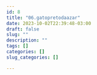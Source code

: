 ```yaml
---
id: 8
title: "06.gatopretodaazar"
date: 2023-10-02T22:39:48-03:00
draft: false
slug: ""
description: ""
tags: []
categories: []
slug_categories: [] 

---
```


